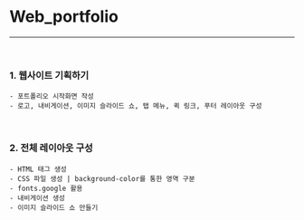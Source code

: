 # Web_portfolio

---
</br>

### 1. 웹사이트 기획하기
    - 포트폴리오 시작화면 작성
    - 로고, 내비게이션, 이미지 슬라이드 쇼, 탭 메뉴, 퀵 링크, 푸터 레이아웃 구성

</br>

### 2. 전체 레이아웃 구성
    - HTML 태그 생성
    - CSS 파일 생성 | background-color를 통한 영역 구분
    - fonts.google 활용
    - 내비게이션 생성
    - 이미지 슬라이드 쇼 만들기